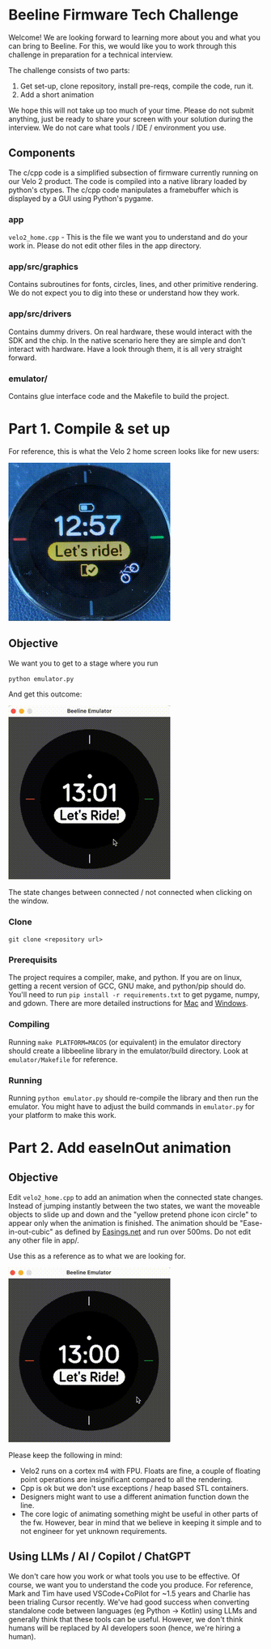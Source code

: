 # Beeline Firmware Tech Challenge 

Welcome! We are looking forward to learning more about you and what you can bring to Beeline. For this, we would like you to work through this challenge in preparation for a technical interview. 

The challenge consists of two parts:
1. Get set-up, clone repository, install pre-reqs, compile the code, run it.
2. Add a short animation

We hope this will not take up too much of your time. Please do not submit anything, just be ready to share your screen with your solution during the interview. We do not care what tools / IDE / environment you use. 

## Components
The c/cpp code is a simplified subsection of firmware currently running on our Velo 2 product. The code is compiled into a native library loaded by python's ctypes. The c/cpp code manipulates a framebuffer which is displayed by a GUI using Python's pygame.

### app
`velo2_home.cpp` - This is the file we want you to understand and do your work in. Please do not edit other files in the app directory. 

### app/src/graphics
Contains subroutines for fonts, circles, lines, and other primitive rendering. We do not expect you to dig into these or understand how they work.

### app/src/drivers
Contains dummy drivers. On real hardware, these would interact with the SDK and the chip. In the native scenario here they are simple and don't interact with hardware. Have a look through them, it is all very straight forward.

### emulator/
Contains glue interface code and the Makefile to build the project. 

# Part 1. Compile & set up

For reference, this is what the Velo 2 home screen looks like for new users:

![Velo2 Home Screen](docs/velo2.gif)

## Objective
We want you to get to a stage where you run

~~~
python emulator.py 
~~~ 
And get this outcome:

![Emulator 1](docs/emulator_1.gif)

The state changes between connected / not connected when clicking on the window. 
### Clone
~~~
git clone <repository url>
~~~

### Prerequisits
The project requires a compiler, make, and python. If you are on linux, getting a recent version of GCC, GNU make, and python/pip should do. You'll need to run `pip install -r requirements.txt` to get pygame, numpy, and gdown. There are more detailed instructions for [Mac](docs/installation_mac.md) and [Windows](docs/installation_windows.md). 

### Compiling
Running `make PLATFORM=MACOS` (or equivalent) in the emulator directory should create a libbeeline library in the emulator/build directory. Look at `emulator/Makefile` for reference.

### Running
Running `python emulator.py` should re-compile the library and then run the emulator. You might have to adjust the build commands in `emulator.py` for your platform to make this work. 

# Part 2. Add easeInOut animation

## Objective
Edit `velo2_home.cpp` to add an animation when the connected state changes. Instead of jumping instantly between the two states, we want the moveable objects to slide up and down and the "yellow pretend phone icon circle" to appear only when the animation is finished. The animation should be "Ease-in-out-cubic" as defined by [Easings.net](https://easings.net/#easeInOutCubic) and run over 500ms. Do not edit any other file in app/.

Use this as a reference as to what we are looking for.


![Emulator Slide](docs/emulator_2_slide.gif)

Please keep the following in mind:
- Velo2 runs on a cortex m4 with FPU. Floats are fine, a couple of floating point operations are insignificant compared to all the rendering. 
- Cpp is ok but we don't use exceptions / heap based STL containers.
- Designers might want to use a different animation function down the line.
- The core logic of animating something might be useful in other parts of the fw. However, bear in mind that we believe in keeping it simple and to not engineer for yet unknown requirements. 


## Using LLMs / AI / Copilot / ChatGPT
We don't care how you work or what tools you use to be effective. Of course, we want you to understand the code you produce. For reference, Mark and Tim have used VSCode+CoPilot for ~1.5 years and Charlie has been trialing Cursor recently. We've had good success when converting standalone code between languages (eg Python -> Kotlin) using LLMs and generally think that these tools can be useful. However, we don't think humans will be replaced by AI developers soon (hence, we're hiring a human).
